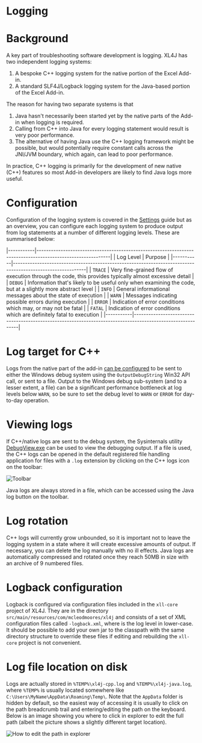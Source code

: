 Logging
=======

# Background
A key part of troubleshooting software development is logging.  XL4J has two independent logging systems:
 1. A bespoke C++ logging system for the native portion of the Excel Add-in.
 2. A standard SLF4J/Logback logging system for the Java-based portion of the Excel Add-in.

The reason for having two separate systems is that
 1. Java hasn't necessarily been started yet by the native parts of the Add-in when logging is required.
 2. Calling from C++ into Java for every logging statement would result is very poor performance.
 3. The alternative of having Java use the C++ logging framework might be possible, but would potentially require constant calls across
    the JNI/JVM boundary, which again, can lead to poor performance.
    
In practice, C++ logging is primarily for the development of new native (C++) features so most Add-in developers are likely to find Java 
logs more useful.

# Configuration
Configuration of the logging system is covered in the [Settings](https://github.com/McLeodMoores/xl4j/blob/master/docs/settings.md) guide
but as an overview, you can configure each logging system to produce output from log statements at a number of different logging levels.
These are summarised below:

|-----------|------------------------------------------------------------------------------------------------------------|
| Log Level | Purpose                                                                                                    |
|-----------|------------------------------------------------------------------------------------------------------------|
| `TRACE`   | Very fine-grained flow of execution through the code, this provides typically almost excessive detail      |
| `DEBUG`   | Information that's likely to be useful only when examining the code, but at a slightly more abstract level |
| `INFO`    | General informational messages about the state of execution                                                |
| `WARN`    | Messages indicating possible errors during execution                                                       |
| `ERROR`   | Indication of error conditions which may, or may not be fatal                                              |
| `FATAL`   | Indication of error conditions which are definitely fatal to execution                                     |
|-----------|------------------------------------------------------------------------------------------------------------|

# Log target for C++
Logs from the native part of the add-in [can be configured](https://github.com/McLeodMoores/xl4j/blob/master/docs/settings.md)
to be sent to either the Windows debug system using the `OutputDebugString` Win32 API call, or sent to a file.  Output to the 
Windows debug sub-system (and to a lesser extent, a file) can be a significant performance bottleneck at log levels below `WARN`, 
so be sure to set the debug level to `WARN` or `ERROR` for day-to-day operation.

# Viewing logs
If C++/native logs are sent to the debug system, the Sysinternals utility 
[DebugView.exe](https://technet.microsoft.com/en-us/sysinternals/debugview.aspx) can be used to view the debugging output.  If a 
file is used, the C++ logs can be opened in the default registered file handling application for files with a `.log` extension by
clicking on the C++ logs icon on the toolbar:

![Toolbar](https://github.com/McLeodMoores/xl4j/blob/master/docs/images/toolbar.png "The default toolbar")

Java logs are always stored in a file, which can be accessed using the Java log button on the toolbar.

# Log rotation
C++ logs will currently grow unbounded, so it is important not to leave the logging system in a state where it will create excessive
amounts of output.  If necessary, you can delete the log manually with no ill effects.  Java logs are automatically compressed and 
rotated once they reach 50MB in size with an archive of 9 numbered files.

# Logback configuration
Logback is configured via configuration files included in the `xll-core` project of XL4J.  They are in the directory 
`src/main/resources/com/mcleodmoores/xl4j` and consists of a set of XML configuration files called *<log-level>*`-logback.xml`, where 
*<log-level>* is the log level in lower-case.  It should be possible to add your own jar to the classpath with the same directory 
structure to override these files if editing and rebuilding the `xll-core` project is not convenient.

# Log file location on disk
Logs are actually stored in `%TEMP%\xl4j-cpp.log` and `%TEMP%\xl4j-java.log`, where `%TEMP%` is usually located somewhere like 
`C:\Users\MyName\AppData\Roaming\Temp\`.  Note that the `AppData` folder is hidden by default, so the easiest way of accessing it 
is usually to click on the path breadcrumb trail and entering/editing the path on the keyboard.  Below is an image showing you where 
to click in explorer to edit the full path (albeit the picture shows a slightly different target location).
    
![How to edit the path in explorer](https://github.com/McLeodMoores/xl4j/blob/master/docs/images/explorer-breadcrumbs.PNG "Windows Explorer where to click to edit path")

